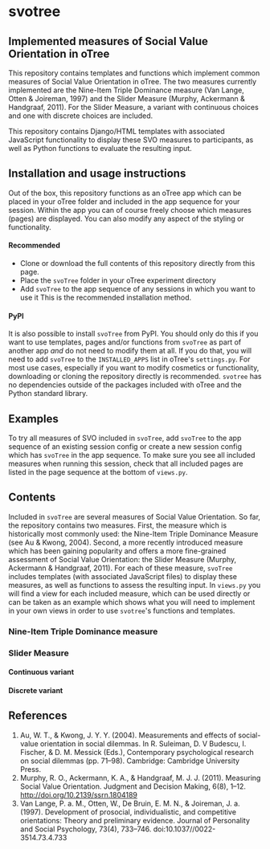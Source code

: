 # svotree

## Implemented measures of Social Value Orientation in oTree

This repository contains templates and functions which implement common measures of Social Value Orientation in oTree.
The two measures currently implemented are the Nine-Item Triple Dominance measure (Van Lange, Otten & Joireman, 1997) and the Slider Measure (Murphy, Ackermann & Handgraaf, 2011). 
For the Slider Measure, a variant with continuous choices and one with discrete choices are included.

This repository contains Django/HTML templates with associated JavaScript functionality to display these SVO measures
to participants, as well as Python functions to evaluate the resulting input.
 
## Installation and usage instructions
Out of the box, this repository functions as an oTree app which can be placed in your oTree folder and included in the 
app sequence for your session. Within the app you can of course freely choose which measures (pages) are displayed. You 
can also modify any aspect of the styling or functionality. 

#### Recommended
- Clone or download the full contents of this repository directly from this page. 
- Place the `svoTree` folder in your oTree experiment directory 
- Add `svoTree` to the app sequence of any sessions in which you want to use it
This is the recommended installation method. 

#### PyPI
It is also possible to install `svoTree` from PyPI. You should only do this if you want to use templates, pages and/or functions 
from `svoTree` as part of another app *and* do not need to modify 
them at all. If you do that, you will need to add `svoTree` to the `INSTALLED_APPS` list in oTree's `settings.py`. For
most use cases, especially if you want to modify cosmetics or functionality, downloading or cloning the repository directly
 is recommended. `svotree` has no dependencies outside of the packages included with oTree and the Python standard library.

## Examples
To try all measures of SVO included in `svoTree`, add `svoTree` to the app sequence of an existing
session config or create a new session config which has `svoTree` in the app sequence. To make sure you see all included
measures when running this session, check that all included pages are listed in the page sequence at the bottom of 
`views.py`.

## Contents

Included in `svoTree` are several measures of Social Value Orientation. So far, the repository contains two measures. First,
the measure which is historically most commonly used: the Nine-Item Triple Dominance Measure (see Au & Kwong, 2004). Second,
a more recently introduced measure which has been gaining popularity and offers a more fine-grained assessment of Social Value
Orientation: the Slider Measure (Murphy, Ackermann & Handgraaf, 2011). For each of these measure, `svoTree` includes 
templates (with associated JavaScript files) to display these measures, as well as functions to assess the resulting input.
In `views.py` you will find a view for each included measure, which can be used directly or can be taken as an example which
shows what you will need to implement in your own views in order to use `svotree`'s functions and templates. 

### Nine-Item Triple Dominance measure

### Slider Measure

#### Continuous variant

#### Discrete variant


## References
1. Au, W. T., & Kwong, J. Y. Y. (2004). Measurements and effects of social-value orientation in social dilemmas. In R. Suleiman, D. V Budescu, I. Fischer, & D. M. Messick (Eds.), Contemporary psychological research on social dilemmas (pp. 71–98). Cambridge: Cambridge University Press.
2. Murphy, R. O., Ackermann, K. A., & Handgraaf, M. J. J. (2011). Measuring Social Value Orientation. Judgment and Decision Making, 6(8), 1–12. http://doi.org/10.2139/ssrn.1804189
3. Van Lange, P. a. M., Otten, W., De Bruin, E. M. N., & Joireman, J. a. (1997). Development of prosocial, individualistic, and competitive orientations: Theory and preliminary evidence. Journal of Personality and Social Psychology, 73(4), 733–746. doi:10.1037//0022-3514.73.4.733
